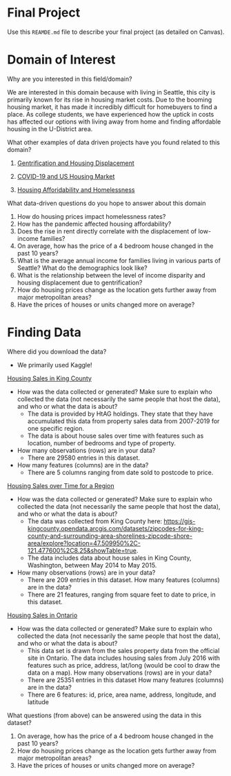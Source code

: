 # Final Project
Use this `REAMDE.md` file to describe your final project (as detailed on Canvas).

# **Domain of Interest**

Why are you interested in this field/domain?  

We are interested in this domain because with living in Seattle, this city is primarily known for its rise in housing market costs. Due to the booming housing market, it has made it incredibly difficult for homebuyers to find a place. As college students, we have experienced how the uptick in costs has affected our options with living away from home and finding affordable housing in the U-District area. 

What other examples of data driven projects have you found related to this domain?

 1. [Gentrification and Housing Displacement](https://ncrc.org/gentrification/#:~:text=Over%20time%2C%20the%20neighborhood%20experiences,becomes%20less%20and%20less%20affordable.&text=There%20has%20been%20increased%20exclusion,in%20access%20to%20home%20lending.)

 2. [COVID-19 and US Housing Market](https://www.redfin.com/guides/coronavirus-housing-market-impact)

 3. [Housing Afforidability and Homelessness](https://endhomelessness.org/new-research-quantifies-link-housing-affordability-homelessness/#:~:text=%20Affordable%20housing%2C%20therefore%2C%20is%20a%20critical%20solution,communities%20begin%20to%20experience%20rapid%20increases%20in%20homelessness.)


 What data-driven questions do you hope to answer about this domain
1. How do housing prices impact homelessness rates?
2. How has the pandemic affected housing affordability?
3. Does the rise in rent directly correlate with the displacement of low-income families? 
4. On average, how has the price of a 4 bedroom house changed in the past 10 years? 
5. What is the average annual income for families living in various parts of Seattle? What do the demographics look like?
6. What is the relationship between the level of income disparity and housing displacement due to gentrification? 
7. How do housing prices change as the location gets further away  from major metropolitan areas? 
8. Have the prices of houses or units changed more on average?

# **Finding Data**
Where did you download the data?
- We primarily used Kaggle!

[Housing Sales in King County](https://www.kaggle.com/htagholdings/property-sales?select=raw_sales.csv)
- How was the data collected or generated? Make sure to explain who collected the data (not necessarily the same people that host the data), and who or what the data is about?
    - The data is provided by HtAG holdings. They state that they have accumulated this data from property sales data from 2007-2019 for one specific region.
    - The data is about house sales over time with features such as location, number of bedrooms and type of property.
- How many observations (rows) are in your data?
    - There are 29580 entries in this dataset.
- How many features (columns) are in the data?
    - There are 5 columns ranging from date sold to postcode to price.

[Housing Sales over Time for a Region](https://www.kaggle.com/harlfoxem/housesalesprediction)
- How was the data collected or generated? Make sure to explain who collected the data (not necessarily the same people that host the data), and who or what the data is about?
    - The data was collected from King County here: https://gis-kingcounty.opendata.arcgis.com/datasets/zipcodes-for-king-county-and-surrounding-area-shorelines-zipcode-shore-area/explore?location=47.509950%2C-121.477600%2C8.25&showTable=true. 
    - The data includes data about house sales in King County, Washington, between May 2014 to May 2015.
- How many observations (rows) are in your data?
    - There are 209 entries in this dataset.
How many features (columns) are in the data?
    - There are 21 features, ranging from square feet to date to price, in this dataset.


[Housing Sales in Ontario](https://www.kaggle.com/mnabaee/ontarioproperties)
- How was the data collected or generated? Make sure to explain who collected the data (not necessarily the same people that host the data), and who or what the data is about?
    - This data set is drawn from the sales property data from the official site in Ontario. The data includes housing sales from July 2016 with features such as price, address, lat/long (would be cool to draw the data on a map).
How many observations (rows) are in your data?
    - There are 25351 entries in this dataset
How many features (columns) are in the data?
    - There are 6 features: id, price, area name, address, longitude, and latitude

What questions (from above) can be answered using the data in this dataset?

1. On average, how has the price of a 4 bedroom house changed in the past 10 years? 
2. How do housing prices change as the location gets further away  from major metropolitan areas? 
3. Have the prices of houses or units changed more on average? 

